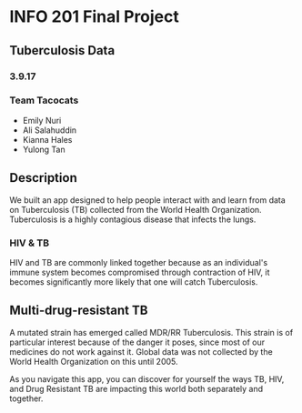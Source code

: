 # INFO 201 Final Project
## Tuberculosis Data
### 3.9.17

### Team Tacocats
- Emily Nuri 
- Ali Salahuddin
- Kianna Hales
- Yulong Tan 

## Description
We built an app designed to help people interact with and learn from data on Tuberculosis (TB) collected from the World Health Organization. Tuberculosis is a highly contagious disease that infects the lungs.

### HIV & TB
HIV and TB are commonly linked together because as an individual's immune system becomes compromised through contraction of HIV, it becomes significantly more likely that one will catch Tuberculosis.

## Multi-drug-resistant TB
A mutated strain has emerged called MDR/RR Tuberculosis. This strain is of particular interest because of the danger it poses, since most of our medicines do not work against it. Global data was not collected by the World Health Organization on this until 2005.

As you navigate this app, you can discover for yourself the ways TB, HIV, and Drug Resistant TB are impacting this world both separately and together.

